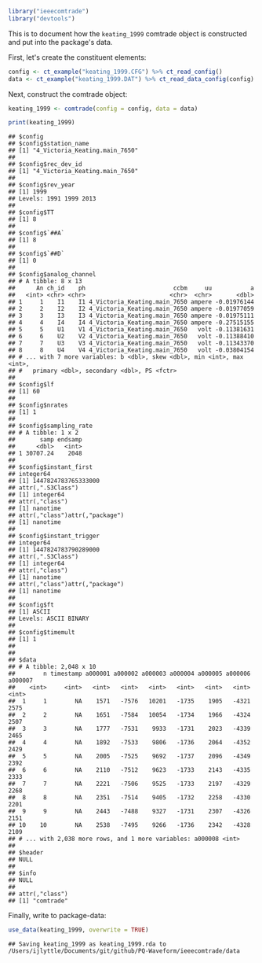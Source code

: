 
``` r
library("ieeecomtrade")
library("devtools")
```

This is to document how the `keating_1999` comtrade object is constructed and put into the package's data.

First, let's create the constituent elements:

``` r
config <- ct_example("keating_1999.CFG") %>% ct_read_config()
data <- ct_example("keating_1999.DAT") %>% ct_read_data_config(config)
```

Next, construct the comtrade object:

``` r
keating_1999 <- comtrade(config = config, data = data)

print(keating_1999)
```

    ## $config
    ## $config$station_name
    ## [1] "4_Victoria_Keating.main_7650"
    ## 
    ## $config$rec_dev_id
    ## [1] "4_Victoria_Keating.main_7650"
    ## 
    ## $config$rev_year
    ## [1] 1999
    ## Levels: 1991 1999 2013
    ## 
    ## $config$TT
    ## [1] 8
    ## 
    ## $config$`##A`
    ## [1] 8
    ## 
    ## $config$`##D`
    ## [1] 0
    ## 
    ## $config$analog_channel
    ## # A tibble: 8 x 13
    ##      An ch_id    ph                         ccbm     uu           a
    ##   <int> <chr> <chr>                        <chr>  <chr>       <dbl>
    ## 1     1    I1    I1 4_Victoria_Keating.main_7650 ampere -0.01976144
    ## 2     2    I2    I2 4_Victoria_Keating.main_7650 ampere -0.01977059
    ## 3     3    I3    I3 4_Victoria_Keating.main_7650 ampere -0.01975111
    ## 4     4    I4    I4 4_Victoria_Keating.main_7650 ampere -0.27515155
    ## 5     5    U1    V1 4_Victoria_Keating.main_7650   volt -0.11381631
    ## 6     6    U2    V2 4_Victoria_Keating.main_7650   volt -0.11388410
    ## 7     7    U3    V3 4_Victoria_Keating.main_7650   volt -0.11343370
    ## 8     8    U4    V4 4_Victoria_Keating.main_7650   volt -0.03804154
    ## # ... with 7 more variables: b <dbl>, skew <dbl>, min <int>, max <int>,
    ## #   primary <dbl>, secondary <dbl>, PS <fctr>
    ## 
    ## $config$lf
    ## [1] 60
    ## 
    ## $config$nrates
    ## [1] 1
    ## 
    ## $config$sampling_rate
    ## # A tibble: 1 x 2
    ##       samp endsamp
    ##      <dbl>   <int>
    ## 1 30707.24    2048
    ## 
    ## $config$instant_first
    ## integer64
    ## [1] 1447824783765333000
    ## attr(,".S3Class")
    ## [1] integer64
    ## attr(,"class")
    ## [1] nanotime
    ## attr(,"class")attr(,"package")
    ## [1] nanotime
    ## 
    ## $config$instant_trigger
    ## integer64
    ## [1] 1447824783790289000
    ## attr(,".S3Class")
    ## [1] integer64
    ## attr(,"class")
    ## [1] nanotime
    ## attr(,"class")attr(,"package")
    ## [1] nanotime
    ## 
    ## $config$ft
    ## [1] ASCII
    ## Levels: ASCII BINARY
    ## 
    ## $config$timemult
    ## [1] 1
    ## 
    ## 
    ## $data
    ## # A tibble: 2,048 x 10
    ##        n timestamp a000001 a000002 a000003 a000004 a000005 a000006 a000007
    ##    <int>     <int>   <int>   <int>   <int>   <int>   <int>   <int>   <int>
    ##  1     1        NA    1571   -7576   10201   -1735    1905   -4321    2575
    ##  2     2        NA    1651   -7584   10054   -1734    1966   -4324    2507
    ##  3     3        NA    1777   -7531    9933   -1731    2023   -4339    2465
    ##  4     4        NA    1892   -7533    9806   -1736    2064   -4352    2429
    ##  5     5        NA    2005   -7525    9692   -1737    2096   -4349    2392
    ##  6     6        NA    2110   -7512    9623   -1733    2143   -4335    2333
    ##  7     7        NA    2221   -7506    9525   -1733    2197   -4329    2268
    ##  8     8        NA    2351   -7514    9405   -1732    2258   -4330    2201
    ##  9     9        NA    2443   -7488    9327   -1731    2307   -4326    2151
    ## 10    10        NA    2538   -7495    9266   -1736    2342   -4328    2109
    ## # ... with 2,038 more rows, and 1 more variables: a000008 <int>
    ## 
    ## $header
    ## NULL
    ## 
    ## $info
    ## NULL
    ## 
    ## attr(,"class")
    ## [1] "comtrade"

Finally, write to package-data:

``` r
use_data(keating_1999, overwrite = TRUE)
```

    ## Saving keating_1999 as keating_1999.rda to /Users/ijlyttle/Documents/git/github/PQ-Waveform/ieeecomtrade/data
